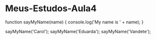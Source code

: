 # Meus-Estudos-Aula4

function sayMyName(name) {
    console.log('My name is ' + name);
}

sayMyName('Carol');
sayMyName('Eduarda');
sayMyName('Vandete');
